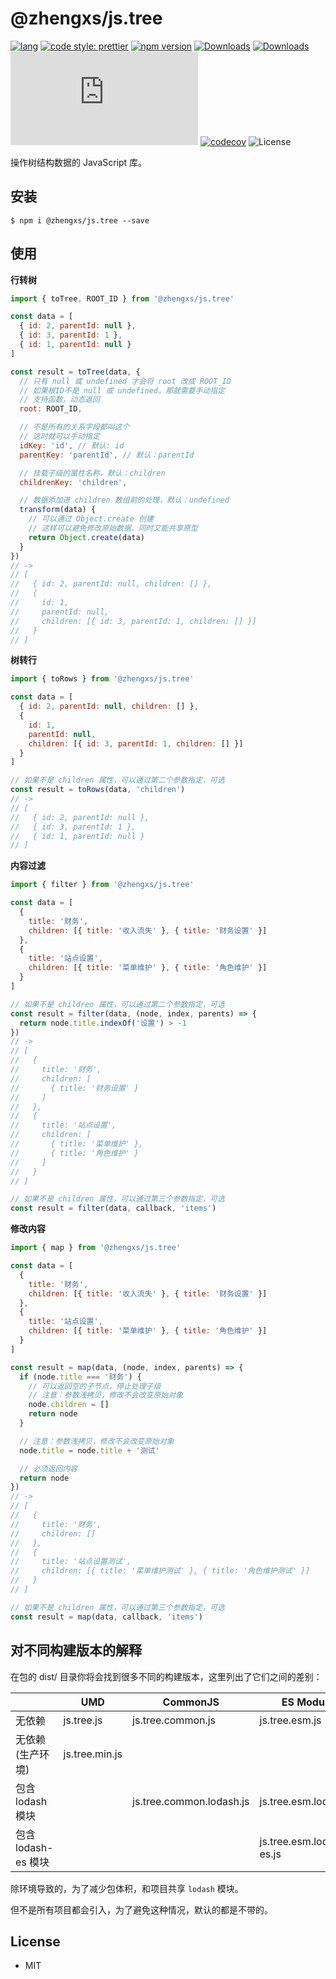 # @zhengxs/js.tree

[![lang](https://img.shields.io/badge/lang-typescript-informational)](https://www.typescriptlang.org/)
[![code style: prettier](https://img.shields.io/badge/code_style-prettier-ff69b4.svg?style=flat-square)](https://github.com/prettier/prettier)
[![npm version](https://badge.fury.io/js/%40zhengxs%2Fjs.tree.svg)](https://www.npmjs.com/package/%40zhengxs%2Fjs.tree)
[![Downloads](https://img.shields.io/npm/dt/%40zhengxs%2Fjs.tree.svg)](https://www.npmjs.com/package/%40zhengxs%2Fjs.tree)
[![Downloads](https://img.shields.io/npm/dm/%40zhengxs%2Fjs.tree.svg)](https://www.npmjs.com/package/%40zhengxs%2Fjs.tree)
[![Gzip Size](http://img.badgesize.io/https://unpkg.com/@zhengxs/js.tree/dist/js.tree.min.js?compression=gzip)](https://unpkg.com/@zhengxs/js.tree/dist/js.tree.min.js)
[![codecov](https://codecov.io/gh/zhengxs2018/js.tree/branch/main/graph/badge.svg?token=JBYVAK2RRG)](https://codecov.io/gh/zhengxs2018/js.tree)
![License](https://img.shields.io/badge/license-MIT-brightgreen.svg)

操作树结构数据的 JavaScript 库。

## 安装

```shell
$ npm i @zhengxs/js.tree --save
```

## 使用

**行转树**

```js
import { toTree, ROOT_ID } from '@zhengxs/js.tree'

const data = [
  { id: 2, parentId: null },
  { id: 3, parentId: 1 },
  { id: 1, parentId: null }
]

const result = toTree(data, {
  // 只有 null 或 undefined 才会将 root 改成 ROOT_ID
  // 如果根ID不是 null 或 undefined，那就需要手动指定
  // 支持函数，动态返回
  root: ROOT_ID,

  // 不是所有的关系字段都叫这个
  // 这时就可以手动指定
  idKey: 'id', // 默认: id
  parentKey: 'parentId', // 默认：parentId

  // 挂载子级的属性名称，默认：children
  childrenKey: 'children',

  // 数据添加进 children 数组前的处理，默认：undefined
  transform(data) {
    // 可以通过 Object.create 创建
    // 这样可以避免修改原始数据，同时又能共享原型
    return Object.create(data)
  }
})
// ->
// [
//   { id: 2, parentId: null, children: [] },
//   {
//     id: 1,
//     parentId: null,
//     children: [{ id: 3, parentId: 1, children: [] }]
//   }
// ]
```

**树转行**

```js
import { toRows } from '@zhengxs/js.tree'

const data = [
  { id: 2, parentId: null, children: [] },
  {
    id: 1,
    parentId: null,
    children: [{ id: 3, parentId: 1, children: [] }]
  }
]

// 如果不是 children 属性，可以通过第二个参数指定，可选
const result = toRows(data, 'children')
// ->
// [
//   { id: 2, parentId: null },
//   { id: 3, parentId: 1 },
//   { id: 1, parentId: null }
// ]
```

**内容过滤**

```js
import { filter } from '@zhengxs/js.tree'

const data = [
  {
    title: '财务',
    children: [{ title: '收入流失' }, { title: '财务设置' }]
  },
  {
    title: '站点设置',
    children: [{ title: '菜单维护' }, { title: '角色维护' }]
  }
]

// 如果不是 children 属性，可以通过第二个参数指定，可选
const result = filter(data, (node, index, parents) => {
  return node.title.indexOf('设置') > -1
})
// ->
// [
//   {
//     title: '财务',
//     children: [
//       { title: '财务设置' }
//     ]
//   },
//   {
//     title: '站点设置',
//     children: [
//       { title: '菜单维护' },
//       { title: '角色维护' }
//     ]
//   }
// ]

// 如果不是 children 属性，可以通过第三个参数指定，可选
const result = filter(data, callback, 'items')
```

**修改内容**

```js
import { map } from '@zhengxs/js.tree'

const data = [
  {
    title: '财务',
    children: [{ title: '收入流失' }, { title: '财务设置' }]
  },
  {
    title: '站点设置',
    children: [{ title: '菜单维护' }, { title: '角色维护' }]
  }
]

const result = map(data, (node, index, parents) => {
  if (node.title === '财务') {
    // 可以返回空的子节点，停止处理子级
    // 注意：参数浅拷贝，修改不会改变原始对象
    node.children = []
    return node
  }

  // 注意：参数浅拷贝，修改不会改变原始对象
  node.title = node.title + '测试'

  // 必须返回内容
  return node
})
// ->
// [
//   {
//     title: '财务',
//     children: []
//   },
//   {
//     title: '站点设置测试',
//     children: [{ title: '菜单维护测试' }, { title: '角色维护测试' }]
//   }
// ]

// 如果不是 children 属性，可以通过第三个参数指定，可选
const result = map(data, callback, 'items')
```

## 对不同构建版本的解释

在包的 dist/ 目录你将会找到很多不同的构建版本，这里列出了它们之间的差别：

|                     | UMD            | CommonJS                 | ES Module                |
| ------------------- | -------------- | ------------------------ | ------------------------ |
| 无依赖              | js.tree.js     | js.tree.common.js        | js.tree.esm.js           |
| 无依赖(生产环境)    | js.tree.min.js |                          |                          |
| 包含 lodash 模块    |                | js.tree.common.lodash.js | js.tree.esm.lodash.js    |
| 包含 lodash-es 模块 |                |                          | js.tree.esm.lodash-es.js |

除环境导致的，为了减少包体积，和项目共享 `lodash` 模块。

但不是所有项目都会引入，为了避免这种情况，默认的都是不带的。

## License

- MIT
